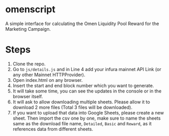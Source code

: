 # omenscript
A simple interface for calculating the Omen Liquidity Pool Reward for the Marketing Campaign.

# Steps
1. Clone the repo.
2. Go to `js/details.js` and in Line 4 add your infura mainnet API Link (or any other Mainnet HTTPProvider).
3. Open index.html on any browser.
4. Insert the start and end block number which you want to generate.
5. It will take some time, you can see the updates in the console or in the browser itself.
6. It will ask to allow downloading multiple sheets. Please allow it to download 2 more files (Total 3 files will be downloaded).
7. If you want to upload that data into Google Sheets, please create a new sheet. Then import the csv one by one, make sure to name the sheets same as the download file name, `Detailed`, `Basic` and `Reward`, as it references data from different sheets.